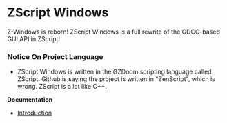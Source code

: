 # ZScript Windows
 Z-Windows is reborn!  ZScript Windows is a full rewrite of the GDCC-based GUI API in ZScript!
 
 ### Notice On Project Language
 - ZScript Windows is written in the GZDoom scripting language called ZScript.  Github is saying the project is written in "ZenScript", which is wrong.  ZScript is a lot like C++.

**Documentation**
 - [Introduction](https://github.com/Saican/ZSWin/blob/master/README/01%20-%20ZScript%20Windows.md)
